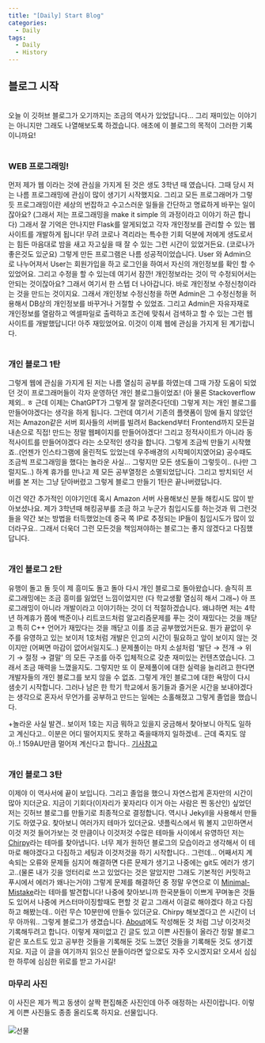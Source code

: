 ```yaml
---
title: "[Daily] Start Blog"
categories:
  - Daily
tags:
  - Daily
  - History
---
```


## **블로그 시작**
<br>
오늘 이 깃허브 블로그가 오기까지는 조금의 역사가 있었답니다... 그리 재미있는 이야기는 아니지만 그래도 나열해보도록 하겠습니다. 애초에 이 블로그의 목적이 그러한 기록이니까요!
<br><br>

### **WEB 프로그래밍!**
먼저 제가 웹 이라는 것에 관심을 가지게 된 것은 생도 3학년 때 였습니다. 그때 당시 저는 나름 프로그래밍에 관심이 많이 생기기 시작했지요. 그리고 모든 프로그래머가 그렇듯 프로그래밍이란 세상의 번잡하고 수고스러운 일들을 간단하고 명료하게 바꾸는 일이잖아요? (그래서 저는 프로그래밍을 make it simple 의 과정이라고 이야기 하곤 합니다) 그래서 잘 기억은 안나지만 Flask를 알게되었고 각자 개인정보를 관리할 수 있는 웹 사이트를 개발하게 됩니다! 무려 코로나 격리라는 특수한 기회 덕분에 저에게 생도로서는 힘든 마음대로 밤을 새고 자고싶을 때 잘 수 있는 그런 시간이 있었거든요. (코로나가 좋은것도 있군요) 그렇게 만든 프로그램은 나름 성공적이었습니다. User 와 Admin으로 나누어져서 User는 회원가입을 하고 로그인을 하여서 자신의 개인정보를 확인 할 수 있었어요. 그리고 수정을 할 수 있는데 여기서 잠깐! 개인정보라는 것이 막 수정되어서는 안되는 것이잖아요? 그래서 여기서 한 스텝 더 나아갑니다. 바로 개인정보 수정신청이라는 것을 만드는 것이지요. 그래서 개인정보 수정신청을 하면 Admin은 그 수정신청을 허용해서 DB상의 개인정보를 바꾸거나 거절할 수 있었죠. 그리고 Admin은 자유자재로 개인정보를 열람하고 엑셀파일로 출력하고 조건에 맞춰서 검색하고 할 수 있는 그런 웹사이트를 개발했답니다! 아주 재밌었어요. 이것이 이제 웹에 관심을 가지게 된 계기랍니다.
<br><br>

### **개인 블로그 1탄**
그렇게 웹에 관심을 가지게 된 저는 나름 열심히 공부를 하였는데 그때 가장 도움이 되었던 것이 프로그래머들이 각자 운영하던 개인 블로그들이었죠! (아 물론 Stackoverflow 제외.. ㅎ 근데 이제는 ChatGPT가 그렇게 잘 알려준다던데) 그렇게 저는 개인 블로그를 만들어야겠다는 생각을 하게 됩니다. 그런데 여기서 기존의 플랫폼이 맘에 들지 않았던 저는 Amazon같은 서버 회사들의 서버를 빌려서 Backend부터 Frontend까지 모든걸 내손으로 직접! 만드는 정말 웹페이지를 만들어야겠다! 그리고 정적사이트가 아니라 동적사이트를 만들어야겠다 라는 소모적인 생각을 합니다. 그렇게 조금씩 만들기 시작했죠..(언젠가 인스타그램에 올린적도 있었는데 우주배경의 시작페이지였어요) 공수때도 조금씩 프로그래밍을 했다는 놀라운 사실... 그렇지만 모든 생도들이 그렇듯이.. (나만 그럴지도..) 하계 휴가를 만나고 제 모든 공부열정은 소멸되었답니다. 그리고 방치되던 서버를 본 저는 그냥 닫아버렸고 그렇게 블로그 만들기 1탄은 끝나버렸답니다.
 
이건 약간 추가적인 이야기인데 혹시 Amazon 서버 사용해보신 분들 해킹시도 많이 받아보셨나요. 제가 3학년때 해킹공부를 조금 하고 누군가 침입시도를 하는것과 뭐 그런것들을 약간 보는 방법을 터득했었는데 중국 쪽 IP로 추정되는 IP들이 침입시도가 많이 있더라구요.. 그래서 더욱더 그런 모든것을 책임져야하는 블로그는 좋지 않겠다고 다짐했답니다.
<br><br>

### **개인 블로그 2탄**
유행이 돌고 돌 듯이 제 흥미도 돌고 돌아 다시 개인 블로그로 돌아왔습니다. 솔직히 프로그래밍에는 조금 흥미를 잃었던 느낌이었지만 (다 학교생활 열심히 해서 그래~) 아 프로그래밍이 아니라 개발이라고 이야기하는 것이 더 적절하겠습니다. 왜냐하면 저는 4학년 하계휴가 쯤에 백준이나 리트코드처럼 알고리즘문제를 푸는 것이 재밌다는 것을 깨닫고 특히 C++ 언어가 재밌다는 것을 깨닫고 이를 조금 공부했었거든요. 뭔가 끝없이 우주를 유영하고 있는 보이저 1호처럼 개발은 인고의 시간이 필요하고 앞이 보이지 않는 것이지만 (어쩌면 마감이 없어서일지도..) 문제풀이는 마치 소설처럼 '발단 → 전개 → 위기 → 절정 → 결말' 의 모든 구조를 아주 입체적으로 갖춘 재미있는 컨텐츠였습니다. 그래서 조금 매력을 느꼈을지도. 그렇지만 또 이 문제풀이에 대한 실력을 늘리려고 한다면 개발자들의 개인 블로그를 보지 않을 수 없죠. 그렇게 개인 블로그에 대한 욕망이 다시 샘솟기 시작합니다. 그러나 남은 한 학기 학교에서 동기들과 즐거운 시간을 보내야겠다는 생각으로 혼자서 무언가를 공부하고 만드는 일에는 소홀해졌고 그렇게 졸업을 했습니다.

+놀라운 사실 발견.. 보이저 1호는 지금 뭐하고 있을지 궁금해서 찾아보니 아직도 일하고 계신다고.. 이분은 어디 떨어지지도 못하고 죽을때까지 일하겠네.. 근데 죽지도 않아..! 159AU만큼 멀어져 계신다고 합니다.. [기사참고](https://nownews.seoul.co.kr/news/newsView.php?id=20230101601007)
<br><br>

### **개인 블로그 3탄**
이제야 이 역사서에 끝이 보입니다. 그리고 졸업을 했으니 자연스럽게 혼자만의 시간이 많아 지더군요. 지금이 기회다(이자리가 꽃자리다 이거 아는 사람은 찐 동산인) 싶었던 저는 깃허브 블로그를 만들기로 최종적으로 결정합니다.
역시나 Jekyll을 사용해서 만들기도 하였구요. 찾아보니 여러가지 테마가 있더군요. 넷플릭스에서 뭐 볼지 고민하면서 이것 저것 들어가보는 것 만큼이나 이것저것 수많은 테마들 사이에서 유영하던 저는 [Chirpy](https://chirpy.cotes.page/)라는 테마를 찾아냅니다. 너무 제가 원하던 블로그의 모습이라고 생각해서 이 테마로 해야겠다고 다짐하고 세팅과 이것저것을 하기 시작합니다.. 그런데... 어째서지 계속되는 오류와 문제들 심지어 해결하면 다른 문제가 생기고 나중에는 git도 에러가 생기고..(물론 내가 깃을 엉터리로 쓰고 있었다는 것은 알았지만 그래도 기본적인 커밋하고 푸시에서 에러가 왜나는거야) 그렇게 문제를 해결하던 중 정말 우연으로 이 [Minimal-Mistake](https://github.com/mmistakes/minimal-mistakes)라는 테마를 발견합니다! 나중에 찾아보니까 한국분들이 이쁘게 꾸며놓은 것들도 있어서 나중에 커스터마이징할때도 편할 것 같고 그래서 이걸로 해야겠다 하고 다짐하고 해봤는데.. 이런 무슨 10분만에 만들수 있더군요. Chirpy 해보겠다고 쓴 시간이 너무 아까워.. 그렇게 블로그가 생겼습니다. [About](https://benipine.github.io/about/)에도 작성해둔 것 처럼 그냥 이것저것 기록해두려고 합니다. 이렇게 재미없고 긴 글도 있고 이쁜 사진들이 올라간 정말 블로그 같은 포스트도 있고 공부한 것들을 기록해둔 것도 느꼈던 것들을 기록해둔 것도 생기겠지요. 지금 이 글을 여기까지 읽으신 분들이라면 앞으로도 자주 오시겠지요! 오셔서 심심한 하루에 심심한 위로를 받고 가시길!

### **마무리 사진**
이 사진은 제가 찍고 동생이 살짝 편집해준 사진인데 아주 애정하는 사진이랍니다. 이렇게 이쁜 사진들도 종종 올리도록 하지요. 선물입니다.
<br><br>
![선물](https://i.ibb.co/wNgdjpL/flim-Ver-Rim.jpg)